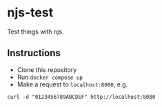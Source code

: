 # njs-test

Test things with njs.

## Instructions

* Clone this repository
* Run `docker compose up`
* Make a request to `localhost:8080`, e.g.

```
curl -d "0123456789ABCDEF" http://localhost:8080
```
